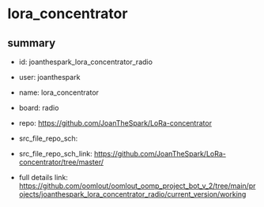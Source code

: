 # lora_concentrator
 
## summary 
* id: joanthespark_lora_concentrator_radio
* user: joanthespark
* name: lora_concentrator
* board: radio
* repo: https://github.com/JoanTheSpark/LoRa-concentrator



* src_file_repo_sch: 
* src_file_repo_sch_link: https://github.com/JoanTheSpark/LoRa-concentrator/tree/master/
* full details link: https://github.com/oomlout/oomlout_oomp_project_bot_v_2/tree/main/projects/joanthespark_lora_concentrator_radio/current_version/working  






